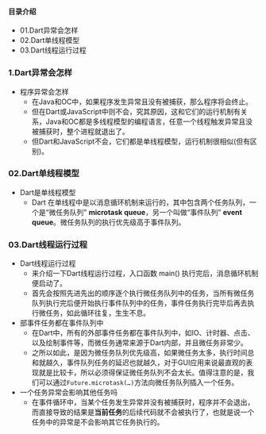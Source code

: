 #### 目录介绍
- 01.Dart异常会怎样
- 02.Dart单线程模型
- 03.Dart线程运行过程






### 1.Dart异常会怎样
- 程序异常会怎样
    - 在Java和OC中，如果程序发生异常且没有被捕获，那么程序将会终止。
    - 但在Dart或JavaScript中则不会，究其原因，这和它们的运行机制有关系，Java和OC都是多线程模型的编程语言，任意一个线程触发异常且没被捕获时，整个进程就退出了。
    - 但Dart和JavaScript不会，它们都是单线程模型，运行机制很相似(但有区别)。



### 02.Dart单线程模型
- Dart是单线程模型
    - Dart 在单线程中是以消息循环机制来运行的，其中包含两个任务队列，一个是“微任务队列”  **microtask queue**，另一个叫做“事件队列” **event queue**。微任务队列的执行优先级高于事件队列。


### 03.Dart线程运行过程
- Dart线程运行过程
    - 来介绍一下Dart线程运行过程，入口函数 main() 执行完后，消息循环机制便启动了。
    - 首先会按照先进先出的顺序逐个执行微任务队列中的任务，当所有微任务队列执行完后便开始执行事件队列中的任务，事件任务执行完毕后再去执行微任务，如此循环往复，生生不息。
- 部事件任务都在事件队列中
    - 在Dart中，所有的外部事件任务都在事件队列中，如IO、计时器、点击、以及绘制事件等，而微任务通常来源于Dart内部，并且微任务非常少。
    - 之所以如此，是因为微任务队列优先级高，如果微任务太多，执行时间总和就越久，事件队列任务的延迟也就越久，对于GUI应用来说最直观的表现就是比较卡，所以必须得保证微任务队列不会太长。值得注意的是，我们可以通过`Future.microtask(…)`方法向微任务队列插入一个任务。
- 一个任务异常会影响其他任务吗
    - 在事件循环中，当某个任务发生异常并没有被捕获时，程序并不会退出，而直接导致的结果是**当前任务**的后续代码就不会被执行了，也就是说一个任务中的异常是不会影响其它任务执行的。



















